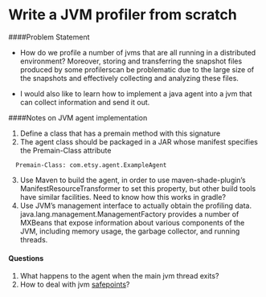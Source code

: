 # Write a JVM profiler from scratch

####Problem Statement

- How do we profile a number of jvms that are all running in a distributed environment?   Moreover, storing and transferring the snapshot 
files produced by some profilerscan be problematic due to the large size of the snapshots and effectively collecting and analyzing these files.

- I would also like to learn how to implement a java agent into a jvm that can collect information and send it out.


####Notes on JVM agent implementation

1. Define a class that has a premain method with this signature
2. The agent class should be packaged in a JAR whose manifest specifies the Premain-Class attribute
```shell
  Premain-Class: com.etsy.agent.ExampleAgent
```
3. Use Maven to build the agent, in order to use maven-shade-plugin’s ManifestResourceTransformer to set this property, 
but other build tools have similar facilities. Need to know how this works in gradle?
4. Use JVM’s management interface to actually obtain the profiling data.  java.lang.management.ManagementFactory provides a number of 
MXBeans that expose information about various components of the JVM, including memory usage, the garbage collector, and running threads.  

#### Questions
1. What happens to the agent when the main jvm thread exits? 
2. How to deal with jvm [safepoints](http://psy-lob-saw.blogspot.com/2014/03/where-is-my-safepoint.html)?


